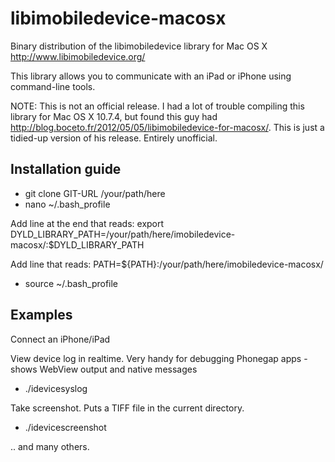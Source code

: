 libimobiledevice-macosx
=======================

Binary distribution of the libimobiledevice library for Mac OS X http://www.libimobiledevice.org/

This library allows you to communicate with an iPad or iPhone using command-line tools.

NOTE: This is not an official release. I had a lot of trouble compiling this library for Mac OS X 10.7.4, but found this guy had 
http://blog.boceto.fr/2012/05/05/libimobiledevice-for-macosx/.
This is just a tidied-up version of his release. Entirely unofficial.

Installation guide
------------------

 - git clone GIT-URL /your/path/here
 - nano ~/.bash_profile

Add line at the end that reads:
 export DYLD_LIBRARY_PATH=/your/path/here/imobiledevice-macosx/:$DYLD_LIBRARY_PATH

Add line that reads:
 PATH=${PATH}:/your/path/here/imobiledevice-macosx/

- source ~/.bash_profile


Examples
--------

Connect an iPhone/iPad

View device log in realtime. Very handy for debugging Phonegap apps - shows WebView output and native messages
 - ./idevicesyslog

Take screenshot. Puts a TIFF file in the current directory.
 - ./idevicescreenshot

.. and many others.
 

